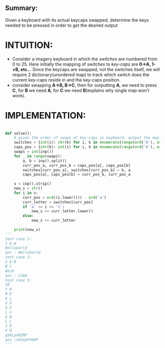 ## Summary:
Given a keyboard with its actual keycaps swapped, determine the keys needed to be pressed in order to get the desired output

# INTUITION:
- Consider a imagery keyboard in which the *switches* are numbered from 0 to 25. Here initially the mapping of *switches* to *key-caps* are **0->A, 1->B, etc..**. Since the keycaps are swapped, not the switches itself, we will require 2 dictionary(unordered map) to track which switch does the current key-caps reside in and the key-caps position.
- consider swapping **A->B, B->C**, then for outputting **A**, we need to press **C**, for **B** we need **A**, for **C** we need **B**(explains why single map won't work).

# IMPLEMENTATION:
```python
  
def solve():  
    # given the order of swaps of key-caps in keyboard, output the map for the given string  
    switches = {int(i): chr(k) for i, k in enumerate(range(ord('A'), ord('Z') + 1))}  
    caps_pos = {chr(k): int(i) for i, k in enumerate(range(ord('A'), ord('Z') + 1))}  
    swaps = int(inp())  
    for _ in range(swaps):  
        a, b = inp().split()  
        curr_pos_a, curr_pos_b = caps_pos[a], caps_pos[b]  
        switches[curr_pos_a], switches[curr_pos_b] = b, a  
        caps_pos[a], caps_pos[b] = curr_pos_b, curr_pos_a  
  
    s = inp().strip()  
    new_s = str()  
    for i in s:  
        curr_pos = ord((i.lower())) - ord('a')  
        curr_letter = switches[curr_pos]  
        if 'a' <= i <= 'z':  
            new_s += curr_letter.lower()  
        else:  
            new_s += curr_letter  
  
    print(new_s)  
'''  
test case 1:  
1 H W  
Helloworld  
ans : Wellohorld  
test case 2:  
2 A B  
B C  
AbcD  
ans : CabD  
test case 3:  
10  
Y A  
M K  
G L  
V X  
O Z  
L V  
X N  
L L  
J D  
V N  
gVXLpVAZNP  
ans :nVLGpVYOXP  
'''
```